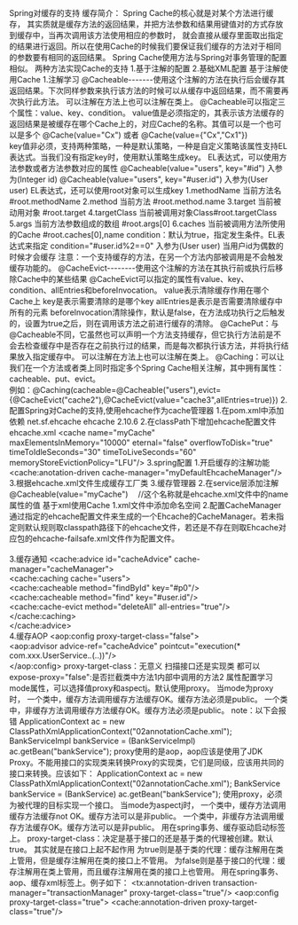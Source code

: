 Spring对缓存的支持
    缓存简介：
        Spring Cache的核心就是对某个方法进行缓存，
        其实质就是缓存方法的返回结果，并把方法参数和结果用键值对的方式存放到缓存中，当再次调用该方法使用相应的参数时，
        就会直接从缓存里面取出指定的结果进行返回。所以在使用Cache的时候我们要保证我们缓存的方法对于相同的参数要有相同的返回结果。
        Spring Cache使用方法与Spring对事务管理的配置相似。
    两种方法实现Cache的支持
        1.基于注解的配置
        2.基础XML配置
    基于注解使用Cache
        1.注解学习 
            @Cacheable-------使用这个注解的方法在执行后会缓存其返回结果。下次同样参数来执行该方法的时候可以从缓存中返回结果，而不需要再次执行此方法。
                可以注解在方法上也可以注解在类上。
                @Cacheable可以指定三个属性：value、key、condition。
                    value值是必须指定的，其表示该方法缓存的返回结果是被缓存在哪个Cache上的，对应Cache的名称。其值可以是一个也可以是多个
                        @Cache(value="Cx") 或者 @Cache(value={"Cx","Cx1"})   
                    key值非必须，支持两种策略，一种是默认策略，一种是自定义策略该属性支持EL表达式。当我们没有指定key时，使用默认策略生成key。
                        EL表达式，可以使用方法参数或者方法参数对应的属性
                            @Cacheable(value="users", key="#id")    入参为(Integer id) 
                            @Cacheable(value="users", key="#user.id")    入参为(User user) 
                        EL表达式，还可以使用root对象可以生成key
                            1.methodName  当前方法名    #root.methodName
                            2.method       当前方法  #root.method.name
                            3.target   当前被动用对象 #root.target
                            4.targetClass      当前被调用对象Class#root.targetClass
                            5.args    当前方法参数组成的数组 #root.args[0]
                            6.caches    当前被调用方法所使用的Cache #root.caches[0],name
                    condition：默认为true，指定发生条件。EL表达式来指定
                        condition="#user.id%2==0"  入参为(User user)  当用户id为偶数的时候才会缓存
                注意：一个支持缓存的方法，在另一个方法内部被调用是不会触发缓存功能的。
            @CacheEvict--------使用这个注解的方法在其执行前或执行后移除Cache中的某些结果
                @CacheEvict可以指定的属性有value、key、condition、allEntries和beforeInvocation。
                    value表示清除缓存作用在哪个Cache上
                    key是表示需要清除的是哪个key
                    allEntries是表示是否需要清除缓存中所有的元素
                    beforeInvocation清除操作，默认是false，在方法成功执行之后触发的，设置为true之后，则在调用该方法之前进行缓存的清除。
            @CachePut：与@Cacheable不同，它虽然也可以声明一个方法支持缓存，但它执行方法前是不会去检查缓存中是否存在之前执行过的结果，而是每次都执行该方法，并将执行结果放入指定缓存中。
                可以注解在方法上也可以注解在类上。 
            @Caching：可以让我们在一个方法或者类上同时指定多个Spring Cache相关注解，其中拥有属性：cacheable、put、evict。   
                例如：@Caching(cacheable=@Cacheable("users"),evict={@CacheEvict("cache2"),@CacheEvict(value="cache3",allEntries=true)})
        2.配置Spring对Cache的支持,使用ehcache作为cache管理器
            1.在pom.xml中添加依赖
               <!-- https://mvnrepository.com/artifact/net.sf.ehcache/ehcache -->
               <dependency>
                   <groupId>net.sf.ehcache</groupId>
                   <artifactId>ehcache</artifactId>
                   <version>2.10.6</version>
               </dependency>
            2.在classPath下增加ehcache配置文件ehcache.xml
                <?xml version="1.0" encoding="UTF-8"?>
                <ehcache updateCheck="false">
                    <diskStore path="java.io.tmpdir"/>
                    <defaultCache
                        maxElementsInMemory="10000"
                        eternal="false"
                        timeToIdleSeconds="120"
                        timeToLiveSeconds="120"
                        overflowToDisk="true"
                        diskPersistent="false"
                        diskExpiryThreadIntervalSeconds="120"
                        memoryStoreEvictionPolicy="LRU"/> 
                    <cache name="myCache"　　　　　　
                       maxElementsInMemory="10000"
                       eternal="false"
                       overflowToDisk="true"
                       timeToIdleSeconds="30"
                       timeToLiveSeconds="60"
                       memoryStoreEvictionPolicy="LFU"/> 
                </ehcache>
            3.spring配置
                1.开启缓存的注解功能
                    <cache:anotation-driven cache-manager="myDefaultEhcacheManager"/>
                3.根据ehcache.xml文件生成缓存工厂类
                    <bean id="ehCacheFactory" class="org.springframework.cache.ehcache.EhCacheManagerFactoryBean">
                        <property name="configLocation" value="classpath:ehcache.xml"/>
                    </bean>
                3.缓存管理器
                    <bean id="myDefaultEhcacheManager" class="org.springframework.cache.ehcache.EhCacheCacheManager">
                        <property name="cacheManager" ref="ehCacheFactory"></property>
                    </bean>
            2.在service层添加注解
                @Cacheable(value="myCache")　 //这个名称就是ehcache.xml文件中的name属性的值 
    基于xml使用Cache
        1.xml文件中添加命名空间
        2.配置CacheManager
            通过指定的ehcache配置文件来生成的一个Ehcache的CacheManager。若未指定则默认规则取classpath路径下的ehcache文件，若还是不存在则取Ehcache对应包的ehcache-failsafe.xml文件作为配置文件。
            <bean id="cacheManager" class="org.springframework.cache.ehcache.EhCacheCacheManager" p:cache-manager-ref="cacheFactory"/>  
            <bean id="cacheFactory" class="org.springframework.cache.ehcache.EhCacheManagerFactoryBean" p:config-location="ehcache-spring.xml"/>  
        3.缓存通知
            <cache:advice id="cacheAdvice" cache-manager="cacheManager">  
                <cache:caching cache="users">  
                    <cache:cacheable method="findById" key="#p0"/>  
                    <cache:cacheable method="find" key="#user.id"/>  
                    <cache:cache-evict method="deleteAll" all-entries="true"/>  
                </cache:caching>  
            </cache:advice>  
        4.缓存AOP
            <aop:config proxy-target-class="false">  
                <aop:advisor advice-ref="cacheAdvice" pointcut="execution(* com.xxx.UserService.*.*(..))"/>  
            </aop:config> 
            proxy-target-class：无意义 扫描接口还是实现类 都可以
            expose-proxy="false":是否拦截类中方法1内部中调用的方法2
    属性配置学习
        mode属性，可以选择值proxy和aspectj。默认使用proxy。
            当mode为proxy时，
                一个类中，缓存方法调用缓存方法缓存OK。缓存方法必须是public。
                一个类中，非缓存方法调用缓存方法缓存OK。缓存方法必须是public。
                note：以下会报错
                        ApplicationContext ac = new ClassPathXmlApplicationContext("02annotationCache.xml");
                        BankServiceImpl bankService = (BankServiceImpl) ac.getBean("bankService");
                    proxy使用的是aop，aop应该是使用了JDK Proxy。不能用接口的实现类来转换Proxy的实现类，它们是同级，应该用共同的接口来转换。应该如下：
                        ApplicationContext ac = new ClassPathXmlApplicationContext("02annotationCache.xml");
                        BankService bankService = (BankService) ac.getBean("bankService");
                    使用proxy，必须为被代理的目标实现一个接口。
            当mode为aspectj时，
                一个类中，缓存方法调用缓存方法缓存not OK。缓存方法可以是非public。
                一个类中，非缓存方法调用缓存方法缓存OK。缓存方法可以是非public。
            用在spring事务、缓存驱动启动标签上。
        proxy-target-class：决定是基于接口的还是基于类的代理被创建。默认true。
            其实就是在接口上起不起作用
                为true则是基于类的代理：缓存注解用在类上管用，但是缓存注解用在类的接口上不管用。
                为false则是基于接口的代理：缓存注解用在类上管用，而且缓存注解用在类的接口上也管用。
            用在spring事务、aop、缓存xml标签上。例子如下：
                <tx:annotation-driven transaction-manager="transactionManager" proxy-target-class="true"/>
                <aop:config proxy-target-class="true">
                <cache:annotation-driven proxy-target-class="true"/>
            
